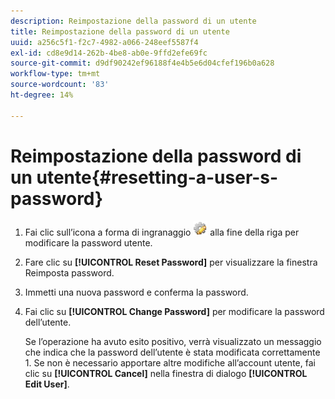 ```yaml
---
description: Reimpostazione della password di un utente
title: Reimpostazione della password di un utente
uuid: a256c5f1-f2c7-4982-a066-248eef5587f4
exl-id: cd8e9d14-262b-4be8-ab0e-9ffd2efe69fc
source-git-commit: d9df90242ef96188f4e4b5e6d04cfef196b0a628
workflow-type: tm+mt
source-wordcount: '83'
ht-degree: 14%

---
```


# Reimpostazione della password di un utente{#resetting-a-user-s-password}

1. Fai clic sull’icona a forma di ingranaggio ![](assets/edit_icon.png) alla fine della riga per modificare la password utente.
1. Fare clic su **[!UICONTROL Reset Password]** per visualizzare la finestra Reimposta password.
1. Immetti una nuova password e conferma la password.
1. Fai clic su **[!UICONTROL Change Password]** per modificare la password dell’utente.

   Se l’operazione ha avuto esito positivo, verrà visualizzato un messaggio che indica che la password dell’utente è stata modificata correttamente 1. Se non è necessario apportare altre modifiche all’account utente, fai clic su **[!UICONTROL Cancel]** nella finestra di dialogo **[!UICONTROL Edit User]**.

